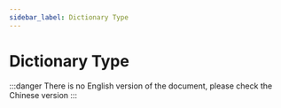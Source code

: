 ```yaml
---
sidebar_label: Dictionary Type
---
```


# Dictionary Type

:::danger
There is no English version of the document, please check the Chinese version
:::
